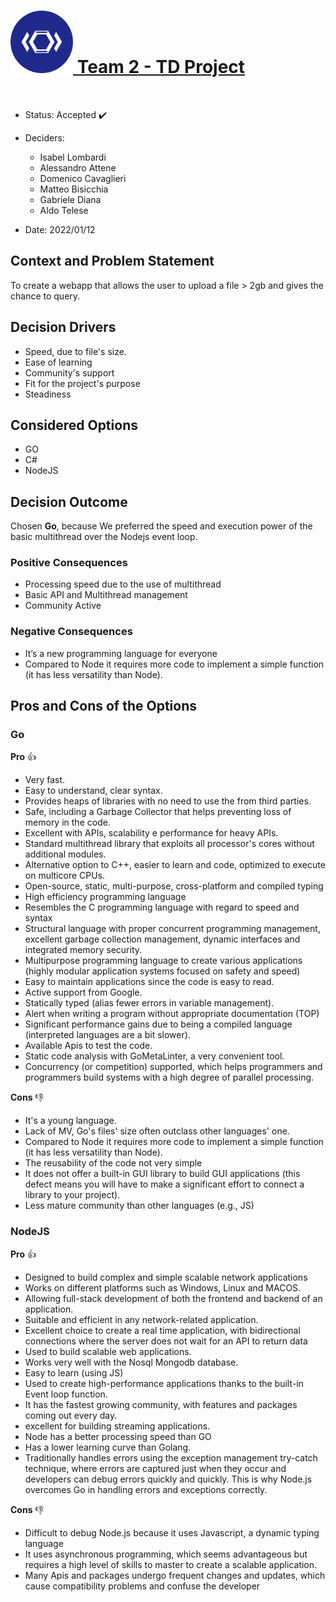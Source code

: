 
<h1 id="logo"><a href="/"><img src="..\images\TD-logo.png" alt="TD-logo" width="100" height="100" /> Team 2 - TD Project </a></h1>

<br>

* Status: Accepted  ✔️
* Deciders: 
  * Isabel Lombardi
  * Alessandro Attene
  * Domenico Cavaglieri
  * Matteo Bisicchia
  * Gabriele Diana
  * Aldo Telese
  

* Date: 2022/01/12


## Context and Problem Statement
To create a webapp that allows the user to upload a file > 2gb and gives the chance to query.

## Decision Drivers

* Speed, due to file's size.
* Ease of learning
* Community's support
* Fit for the project's purpose
* Steadiness

## Considered Options

* GO 
* C#
* NodeJS


## Decision Outcome

Chosen **Go**, because We preferred the speed and execution power of the basic multithread over the Nodejs event loop.

### Positive Consequences <!-- optional -->

* Processing speed due to the use of multithread
* Basic API and Multithread management 
* Community Active

### Negative Consequences <!-- optional -->

* It’s a new programming language for everyone
* Compared to Node it requires more code to implement a simple function (it has less versatility than Node).

## Pros and Cons of the Options

### Go
**Pro** 👍
- Very fast.
- Easy to understand, clear syntax.
- Provides heaps of libraries with no need to use the from third parties.
- Safe, including a Garbage Collector that helps preventing loss of memory in the code.
- Excellent with APIs, scalability e performance for heavy APIs.
- Standard multithread library that exploits all processor's cores without additional modules.
- Alternative option to C++, easier to learn and code, optimized to execute on multicore CPUs.
- Open-source, static, multi-purpose, cross-platform and compiled typing
- High efficiency programming language
- Resembles the C programming language with regard to speed and syntax
- Structural language with proper concurrent programming management, excellent garbage collection management, dynamic interfaces and integrated memory security. 
- Multipurpose programming language to create various applications (highly modular application systems focused on safety and speed)
- Easy to maintain applications since the code is easy to read.
- Active support from Google.
- Statically typed (alias fewer errors in variable management).
- Alert when writing a program without appropriate documentation (TOP)
- Significant performance gains due to being a compiled language (interpreted languages are a bit slower).
- Available Apis to test the code.
- Static code analysis with GoMetaLinter, a very convenient tool.
- Concurrency (or competition) supported, which helps programmers and programmers build systems with a high degree of parallel processing.


**Cons**  👎
- It's a young language.
- Lack of MV, Go's files' size often outclass other languages' one.
- Compared to Node it requires more code to implement a simple function (it has less versatility than Node).
- The reusability of the code not very simple
- It does not offer a built-in GUI library to build GUI applications (this defect means you will have to make a significant effort to connect a library to your project).
- Less mature community than other languages (e.g., JS)


### NodeJS

**Pro** 👍
- Designed to build complex and simple scalable network applications 
- Works on different platforms such as Windows, Linux and MACOS.
- Allowing full-stack development of both the frontend and backend of an application.
- Suitable and efficient in any network-related application.
- Excellent choice to create a real time application, with bidirectional connections where the server does not wait for an API to return data
- Used to build scalable web applications.
- Works very well with the Nosql Mongodb database.
- Easy to learn (using JS)
- Used to create high-performance applications thanks to the built-in Event loop function.
- It has the fastest growing community, with features and packages coming out every day.
- excellent for building streaming applications.
- Node has a better processing speed than GO
- Has a lower learning curve than Golang.
- Traditionally handles errors using the exception management try-catch technique, where errors are captured just when they occur and developers can debug errors quickly and quickly. This is why Node.js overcomes Go in handling errors and exceptions correctly.
 
**Cons** 👎
- Difficult to debug Node.js because it uses Javascript, a dynamic typing language
- It uses asynchronous programming, which seems advantageous but requires a high level of skills to master to create a scalable application.
- Many Apis and packages undergo frequent changes and updates, which cause compatibility problems and confuse the developer





